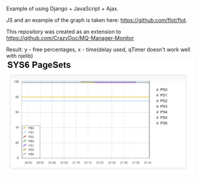 Example of using Django + JavaScript + Ajax. 

JS and an example of the graph is taken here: https://github.com/flot/flot. 

This repository was created as an extension to https://github.com/CrazyDoc/MQ-Manager-Monitor

Result:
y - free percentages, x - time(delay used, qTimer doesn't work well with njelib)
![Result](Result.jpg?raw=true "Result")
